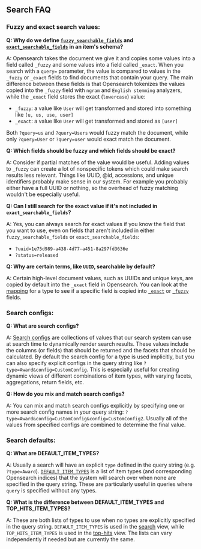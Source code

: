 ## Search FAQ

### Fuzzy and exact search values:

**Q: Why do we define [`fuzzy_searchable_fields`](https://github.com/IGVF-DACC/igvfd/blob/b6f65dfcec7b2104de0b37dbea0d8975b3c5ab08/src/igvfd/schemas/assay_term.json#L42-L45) and [`exact_searchable_fields`](https://github.com/IGVF-DACC/igvfd/blob/b6f65dfcec7b2104de0b37dbea0d8975b3c5ab08/src/igvfd/schemas/assay_term.json#L46-L49) in an item's schema?**

A: Opensearch takes the document we give it and copies some values into a field called `_fuzzy` and some values into a field called `_exact`. When you search with a `query=` parameter, the value is compared to values in the `_fuzzy` or `_exact` fields to find documents that contain your query. The main difference between these fields is that Opensearch tokenizes the values copied into the `_fuzzy` field with `ngram` and `English stemming` analyzers, while the `_exact` field stores the exact (`lowercase`) value:

* `_fuzzy`: a value like `User` will get transformed and stored into something like `[u, us, use, user]`
* `_exact`: a value like `User` will get transformed and stored as `[user]`

 Both `?query=us` and `?query=Users` would fuzzy match the document, while only `?query=User` or `?query=user` would exact match the document.

**Q: Which fields should be fuzzy and which fields should be exact?**

A: Consider if partial matches of the value would be useful. Adding values to `_fuzzy` can create a lot of nonspecific tokens which could make search results less relevant. Things like UUID, @id, accessions, and unique identifiers probably make sense in our system. For example you probably either have a full UUID or nothing, so the overhead of fuzzy matching wouldn't be especially useful.

**Q: Can I still search for the exact value if it's not included in `exact_searchable_fields`?**

A: Yes, you can always search for exact values if you know the field that you want to use, even on fields that aren't included in either `fuzzy_searchable_fields` or `exact_searchable_fields`:

* `?uuid=1e75d989-a438-4d77-a451-8a297fd3636e`
* `?status=released`

**Q: Why are certain terms, like `UUID`, searchable by default?**

A: Certain high-level document values, such as UUIDs and unique keys, are copied by default into the `_exact` field in Opensearch. You can look at the [mapping](https://github.com/IGVF-DACC/igvfd/tree/dev/src/igvfd/mappings) for a type to see if a specific field is copied into [`_exact`](https://github.com/IGVF-DACC/igvfd/blob/b6f65dfcec7b2104de0b37dbea0d8975b3c5ab08/src/igvfd/mappings/award.json#L255) or [`_fuzzy`](https://github.com/IGVF-DACC/igvfd/blob/b6f65dfcec7b2104de0b37dbea0d8975b3c5ab08/src/igvfd/mappings/award.json#L176) fields.

### Search configs:

**Q: What are search configs?**

A: [Search configs](https://github.com/IGVF-DACC/igvfd/tree/dev/src/igvfd/searches/configs) are collections of values that our search system can use at search time to dynamically render search results. These values include the columns (or fields) that should be returned and the facets that should be calculated. By default the search config for a type is used implicitly, but you can also specify explicit configs in the query string like `?type=Award&config=CustomConfig`. This is especially useful for creating dynamic views of different combinations of item types, with varying facets, aggregations, return fields, etc.

**Q: How do you mix and match search configs?**

A: You can mix and match search configs explicitly by specifying one or more search config names in your query string: `?type=Award&config=CustomConfig&config=CustomConfig2`. Usually all of the values from specified configs are combined to determine the final value.

### Search defaults:

**Q: What are DEFAULT_ITEM_TYPES?**

A: Usually a search will have an explicit `type` defined in the query string (e.g. `?type=Award`). [`DEFAULT_ITEM_TYPES`](https://github.com/IGVF-DACC/igvfd/blob/b3714678fb6695a97a544eecb0afe403cdf149c9/src/igvfd/searches/defaults.py#L22-L60) is a list of item types (and corresponding Opensearch indices) that the system will search over when none are specified in the query string. These are particularly useful in queries where `query` is specified without any types.

**Q: What is the difference between DEFAULT_ITEM_TYPES and TOP_HITS_ITEM_TYPES?**

A: These are both lists of types to use when no types are explicitly specified in the query string. `DEFAULT_ITEM_TYPES` is used in the [search](https://github.com/IGVF-DACC/igvfd/blob/b6f65dfcec7b2104de0b37dbea0d8975b3c5ab08/src/igvfd/search_views.py#L70) view, while `TOP_HITS_ITEM_TYPES` is used in the [top-hits](https://github.com/IGVF-DACC/igvfd/blob/b6f65dfcec7b2104de0b37dbea0d8975b3c5ab08/src/igvfd/search_views.py#L237) view. The lists can vary independently if needed but are currently the same.
